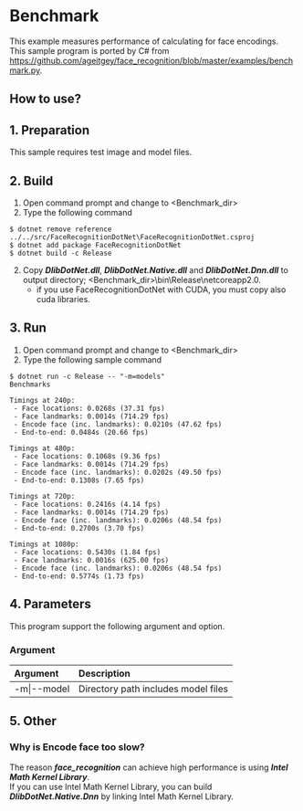 ﻿# Benchmark

This example measures performance of calculating for face encodings.  
This sample program is ported by C# from https://github.com/ageitgey/face_recognition/blob/master/examples/benchmark.py.

## How to use?

## 1. Preparation

This sample requires test image and model files.

## 2. Build

1. Open command prompt and change to &lt;Benchmark_dir&gt;
1. Type the following command
````
$ dotnet remove reference ../../src/FaceRecognitionDotNet\FaceRecognitionDotNet.csproj
$ dotnet add package FaceRecognitionDotNet
$ dotnet build -c Release
````
2. Copy ***DlibDotNet.dll***, ***DlibDotNet.Native.dll*** and ***DlibDotNet.Dnn.dll*** to output directory; &lt;Benchmark_dir&gt;\bin\Release\netcoreapp2.0.
   * if you use FaceRecognitionDotNet with CUDA, you must copy also cuda libraries.

## 3. Run

1. Open command prompt and change to &lt;Benchmark_dir&gt;
1. Type the following sample command
````
$ dotnet run -c Release -- "-m=models"
Benchmarks

Timings at 240p:
 - Face locations: 0.0268s (37.31 fps)
 - Face landmarks: 0.0014s (714.29 fps)
 - Encode face (inc. landmarks): 0.0210s (47.62 fps)
 - End-to-end: 0.0484s (20.66 fps)

Timings at 480p:
 - Face locations: 0.1068s (9.36 fps)
 - Face landmarks: 0.0014s (714.29 fps)
 - Encode face (inc. landmarks): 0.0202s (49.50 fps)
 - End-to-end: 0.1308s (7.65 fps)

Timings at 720p:
 - Face locations: 0.2416s (4.14 fps)
 - Face landmarks: 0.0014s (714.29 fps)
 - Encode face (inc. landmarks): 0.0206s (48.54 fps)
 - End-to-end: 0.2700s (3.70 fps)

Timings at 1080p:
 - Face locations: 0.5430s (1.84 fps)
 - Face landmarks: 0.0016s (625.00 fps)
 - Encode face (inc. landmarks): 0.0206s (48.54 fps)
 - End-to-end: 0.5774s (1.73 fps)
````

## 4. Parameters

This program support the following argument and option.

### Argument

|Argument|Description|
|:---|:---|
|-m\|--model|Directory path includes model files|

## 5. Other

### Why is Encode face too slow?

The reason ***face_recognition*** can achieve high performance is using ***Intel Math Kernel Library***.  
If you can use Intel Math Kernel Library, you can build ***DlibDotNet.Native.Dnn*** by linking Intel Math Kernel Library.